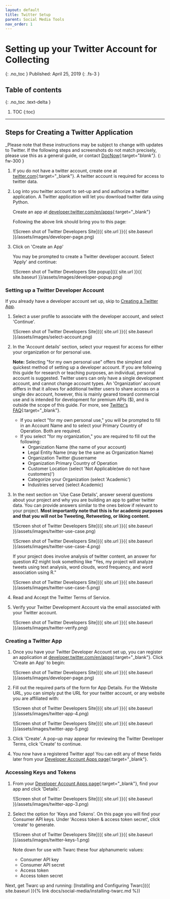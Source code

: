 ```yaml
---
layout: default
title: Twitter Setup
parent: Social Media Tools
nav_order: 1
---
```


# Setting up your Twitter Account for Collecting
{: .no_toc }
Published: April 25, 2019
{: .fs-3 }

## Table of contents
{: .no_toc .text-delta }

1. TOC
{:toc}

---
## Steps for Creating a Twitter Application

_Please note that these instructions may be subject to change with updates to Twitter. If the following steps and screenshots do not match precisely, please use this as a general guide, or contact [DocNow](https://www.docnow.io/){:target="_blank"}._
{: fw-300 }

1. If you do not have a twitter account, create one at [twitter.com](https://twitter.com/){:target="_blank"}. A twitter account is required for access to twitter data. 

2. Log into you twitter account to set-up and and authorize a twitter application. A Twitter application will let you download twitter data using Python. 
   
   Create an app at [developer.twitter.com/en/apps](https://developer.twitter.com/en/apps){:target="_blank"}

   Following the above link should bring you to this page:

   ![Screen shot of Twitter Developers Site]({{ site.url }}{{ site.baseurl }}/assets/images/developer-page.png)

3. Click on 'Create an App'

   You may be prompted to create a Twitter developer account. Select 'Apply' and continue:

   ![Screen shot of Twitter Developers Site popup]({{ site.url }}{{ site.baseurl }}/assets/images/developer-popup.png)

### Setting up a Twitter Developer Account

If you already have a developer account set up, skip to [Creating a Twitter App](#creating-a-twitter-app).

1. Select a user profile to associate with the developer account, and select 'Continue'.

   ![Screen shot of Twitter Developers Site]({{ site.url }}{{ site.baseurl }}/assets/images/select-account.png)

2. In the 'Account details' section, select your request for access for either your organization or for personal use. 

   **Note:** Selecting "for my own personal use" offers the simplest and quickest method of setting up a developer account. If you are following this guide for research or teaching purposes, an individual, personal account is suggested. Twitter users can only have a single development account, and cannot change account types. An 'Organization' account differs in that it allows for additional twitter users to share access on a single dev account, however, this is mainly geared toward commercial use and is intended for development for premium APIs ($), and is outside the scope of this guide. For more, see [Twitter's FAQ](https://developer.twitter.com/en/docs/basics/developer-portal/faq.html){:target="_blank"}.

    - If you select "for my own personal use," you will be prompted to fill in an Account Name and to select your Primary Country of Operation. Both are required.
    - If you select "for my organization," you are required to fill out the following:
        - Organization Name (the name of your account)
        - Legal Entity Name (may be the same as Organization Name)
        - Organization Twitter @username
        - Organization Primary Country of Operation
        - Customer Location (select 'Not Applicable(we do not have customers)')
        - Categorize your Organization (select 'Academic')
        - Industries served (select Academic)

3. In the next section on 'Use Case Details', answer several questions about your project and why you are building an app to gather twitter data. You can provide answers similar to the ones below if relevant to your project. **Most importantly note that this is for academic purposes and that you will not be Tweeting, Retweeting, or liking content.**

   ![Screen shot of Twitter Developers Site]({{ site.url }}{{ site.baseurl }}/assets/images/twitter-use-case.png)

   ![Screen shot of Twitter Developers Site]({{ site.url }}{{ site.baseurl }}/assets/images/twitter-use-case-4.png)

   If your project does involve analysis of twitter content, an answer for question #2 might look something like "Yes, my project will analyze tweets using text analysis, word clouds, word frequency, and word association using R."

   ![Screen shot of Twitter Developers Site]({{ site.url }}{{ site.baseurl }}/assets/images/twitter-use-case-5.png)

4. Read and Accept the Twitter Terms of Service.

5. Verify your Twitter Development Account via the email associated with your Twitter account. 

    ![Screen shot of Twitter Developers Site]({{ site.url }}{{ site.baseurl }}/assets/images/twitter-verify.png)

### Creating a Twitter App

1. Once you have your Twitter Developer Account set up, you can register an application at [developer.twitter.com/en/apps](https://developer.twitter.com/en/apps){:target="_blank"}. Click 'Create an App' to begin:

   ![Screen shot of Twitter Developers Site]({{ site.url }}{{ site.baseurl }}/assets/images/developer-page.png)

2. Fill out the required parts of the form for App Details. For the Website URL, you can simply put the URL for your twitter account, or any website you are affiliated with:

   ![Screen shot of Twitter Developers Site]({{ site.url }}{{ site.baseurl }}/assets/images/twitter-app-4.png)

   ![Screen shot of Twitter Developers Site]({{ site.url }}{{ site.baseurl }}/assets/images/twitter-app-5.png)

3. Click 'Create'. A pop-up may appear for reviewing the Twitter Developer Terms, click 'Create' to continue.

4. You now have a registered Twitter app! You can edit any of these fields later from your [Developer Account Apps page](https://developer.twitter.com/en/apps){:target="_blank"}.

### Accessing Keys and Tokens

1. From your [Developer Account Apps page](https://developer.twitter.com/en/apps){:target="_blank"}, find your app and click 'Details'.

   ![Screen shot of Twitter Developers Site]({{ site.url }}{{ site.baseurl }}/assets/images/twitter-app-3.png)

2. Select the option for 'Keys and Tokens'. On this page you will find your Consumer API keys. Under 'Access token & access token secret', click 'create' to generate. 

    ![Screen shot of Twitter Developers Site]({{ site.url }}{{ site.baseurl }}/assets/images/twitter-keys-1.png)

   Note down for use with Twarc these four alphanumeric values:
   - Consumer API key
   - Consumer API secret 
   - Access token 
   - Access token secret

Next, get Twarc up and running: [Installing and Configuring Twarc]({{ site.baseurl }}{% link docs/social-media/installing-twarc.md %})